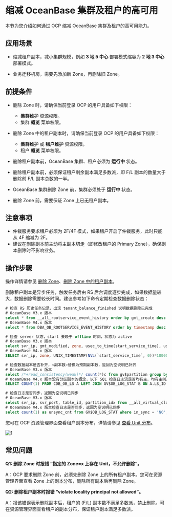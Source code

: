 # 缩减 OceanBase 集群及租户的高可用

本节为您介绍如何通过 OCP 缩减 OceanBase 集群及租户的高可用能力。

## 应用场景

* 缩减租户副本，减小集群规模，例如 **3 地 5 中心** 部署模式缩容为 **2 地 3 中心** 部署模式。

* 业务迁移机房，需要先添加新 Zone，再删除旧 Zone。

## 前提条件

* 删除 Zone 时，请确保当前登录 OCP 的用户具备如下权限：

  * **集群维护** 资源权限。
  * 集群 **概览** 菜单权限。

* 删除 Zone 中的租户副本时，请确保当前登录 OCP 的用户具备如下权限：

  * **集群维护** 或 **租户维护** 资源权限。
  * 租户 **概览** 菜单权限。

* 删除租户副本前，OceanBase 集群、租户必须为 **运行中** 状态。
* 删除租户副本前，必须保证租户剩余副本满足多数派，即 F/L 副本的数量大于删除前 F/L 副本总数的一半。
* OceanBase 集群删除 Zone 前，集群必须处于 **运行中** 状态。
* 删除 Zone 前，需要保证 Zone 上已无租户副本。

## 注意事项

* 仲裁服务要求租户必须为 2F/4F 模式，如果租户开启了仲裁服务，此时只能从 4F 缩减为 2F。
* 建议在删除副本前主动将主副本切走（即修改租户的 Primary Zone），确保副本删除时不影响业务。

## 操作步骤

操作详情请参见 [删除 Zone](../600.cluster-functions/500.manage-a-zone/400.delete-a-zone.md)、[删除 Zone 中的租户副本](../700.tenant-functions/1000.manage-tenant-replica/400.delete-a-replica-of-a-tenant-in-a-private-zone.md)。

删除租户副本是异步任务，触发任务后由 RS 后台调度逐步完成，如果数据量较大，数据删除需要较长时间。建议参考如下命令定期检查数据删除状态：

```SQL
# 检查 RS 历史任务记录，出现 tenant_balance_finished 说明数据删除已完成
# OceanBase V3.x 版本
select * from __all_rootservice_event_history order by gmt_create desc limit 10;
# OceanBase V4.x 版本
select * from DBA_OB_ROOTSERVICE_EVENT_HISTORY order by timestamp desc limit 10;

# 检查 server 状态，start 要晚于 offline 时间，状态为 active
# OceanBase V3.x 版本
select svr_ip, gmt_modified, zone, usec_to_time(start_service_time), usec_to_time(last_offline_time), status from __all_server;
# OceanBase V4.x 版本
SELECT svr_ip, zone, UNIX_TIMESTAMP(NVL(`start_service_time`, 0))*1000000 as start_service_time, status from DBA_OB_SERVERS;

# 检查数据副本是否补齐，<副本数>替换为预期副本数，返回为空说明已补齐
# OceanBase V3.x 版本
select /*+read_consistency(weak)*/ count(*)c from gv$partition group by table_id, partition_id having c != <副本数>;
# OceanBase V4.x 版本没有分区副本的概念，以下 SQL 检查日志流是否均有主，均有主则返回 0，表示正常
SELECT COUNT(1) FROM CDB_OB_LS A LEFT JOIN GV$OB_LOG_STAT B ON A.LS_ID = B.LS_ID AND A.TENANT_ID = B.TENANT_ID AND B.ROLE='LEADER' WHERE B.LS_ID IS NULL AND A.STATUS NOT IN ('CREATING', 'CREATED', 'TENANT_DROPPING', 'CREATE_ABORT', 'PRE_TENANT_DROPPING');

# 检查日志是否同步，返回为空说明已同步
# OceanBase V3.x 版本
select svr_ip, svr_port, table_id, partition_idx from __all_virtual_clog_stat where is_in_sync= 0 and is_offline = 0 and replica_type != 16;
# OceanBase V4.x 版本检查日志是否同步，返回为空说明已同步
select count(1) as unsync_cnt from GV$OB_LOG_STAT where in_sync = 'NO';
```

您可在 OCP 资源管理界面查看租户副本分布，详情请参见 [查看 Unit 分布](../600.cluster-functions/1000.manage-cluster-resource/100.view-the-unit-distribution.md)。

![1](https://obbusiness-private.oss-cn-shanghai.aliyuncs.com/doc/img/ocp/%E6%9C%80%E4%BD%B3%E5%AE%9E%E8%B7%B5/%E6%89%A9%E5%AE%B9ob.png)

## 常见问题

**Q1: 删除 Zone 时报错 “指定的 Zone=x 上存在 Unit，不允许删除”。**

A：OCP 要求删除 Zone 前，必须先删除 Zone 上的所有租户副本。您可在资源管理界面查看 Zone 上的副本分布，删除所有副本后再删除 Zone。

**Q2: 删除租户副本时报错 “violate locality principal not allowed”。**

A：报该错误表示删除副本后，租户的 (F/L) 副本数不满足多数派，禁止删除。可在资源管理界面查看租户的副本分布，保证租户副本满足多数派。
